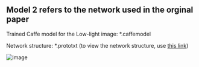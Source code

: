 ## Model 2 refers to the network used in the orginal paper

Trained Caffe model for the Low-light image: *.caffemodel

Network structure: *.prototxt (to view the network structure, use [this link](http://ethereon.github.io/netscope/#/editor))


![image](https://github.com/csjcai/SICE/blob/master/Model%202/mode2.bmp)

